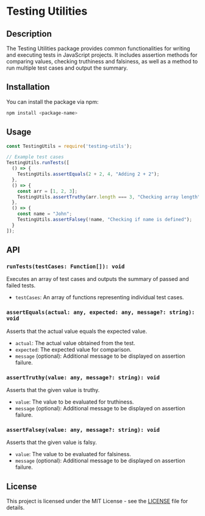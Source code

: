 # Testing Utilities

## Description

The Testing Utilities package provides common functionalities for writing and executing tests in JavaScript projects. It includes assertion methods for comparing values, checking truthiness and falsiness, as well as a method to run multiple test cases and output the summary.

## Installation

You can install the package via npm:

```bash
npm install <package-name>
```

## Usage

```javascript
const TestingUtils = require('testing-utils');

// Example test cases
TestingUtils.runTests([
  () => {
    TestingUtils.assertEquals(2 + 2, 4, "Adding 2 + 2");
  },
  () => {
    const arr = [1, 2, 3];
    TestingUtils.assertTruthy(arr.length === 3, "Checking array length");
  },
  () => {
    const name = "John";
    TestingUtils.assertFalsey(!name, "Checking if name is defined");
  }
]);
```

## API

### `runTests(testCases: Function[]): void`

Executes an array of test cases and outputs the summary of passed and failed tests.

- `testCases`: An array of functions representing individual test cases.

### `assertEquals(actual: any, expected: any, message?: string): void`

Asserts that the actual value equals the expected value.

- `actual`: The actual value obtained from the test.
- `expected`: The expected value for comparison.
- `message` (optional): Additional message to be displayed on assertion failure.

### `assertTruthy(value: any, message?: string): void`

Asserts that the given value is truthy.

- `value`: The value to be evaluated for truthiness.
- `message` (optional): Additional message to be displayed on assertion failure.

### `assertFalsey(value: any, message?: string): void`

Asserts that the given value is falsy.

- `value`: The value to be evaluated for falsiness.
- `message` (optional): Additional message to be displayed on assertion failure.

## License

This project is licensed under the MIT License - see the [LICENSE](LICENSE) file for details.
